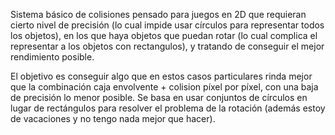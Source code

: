 Sistema básico de colisiones pensado para juegos en 2D que requieran cierto nivel de precisión (lo cual impide usar círculos para representar todos los objetos), en los que haya objetos que puedan rotar (lo cual complica el representar a los objetos con rectangulos), y tratando de conseguir el mejor rendimiento posible.

El objetivo es conseguir algo que en estos casos particulares rinda mejor que la combinación caja envolvente + colision píxel por píxel, con una baja de precisión lo menor posible. Se basa en usar conjuntos de círculos en lugar de rectángulos para resolver el problema de la rotación (además estoy de vacaciones y no tengo nada mejor que hacer).